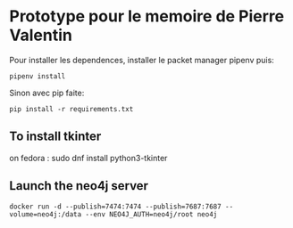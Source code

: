 # Prototype pour le memoire de Pierre Valentin


Pour installer les dependences, installer le packet manager pipenv puis:
```
pipenv install
```

Sinon avec pip faite:
```
pip install -r requirements.txt
```
## To install tkinter
on fedora : sudo dnf install python3-tkinter 


## Launch the neo4j server 
```
docker run -d --publish=7474:7474 --publish=7687:7687 --volume=neo4j:/data --env NEO4J_AUTH=neo4j/root neo4j
```